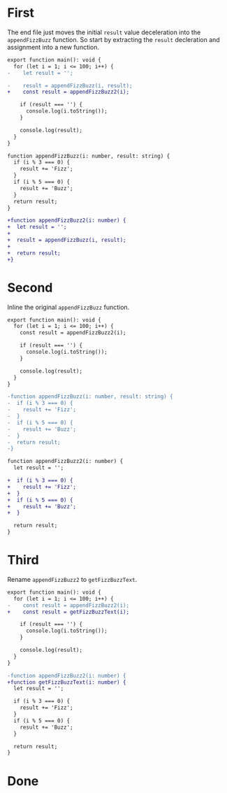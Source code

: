 # First

The end file just moves the initial `result` value deceleration into the `appendFizzBuzz` function. So start by extracting the `result` decleration and assignment into a new function.

```diff
export function main(): void {
  for (let i = 1; i <= 100; i++) {
-    let result = '';

-    result = appendFizzBuzz(i, result);
+    const result = appendFizzBuzz2(i);

    if (result === '') {
      console.log(i.toString());
    }

    console.log(result);
  }
}

function appendFizzBuzz(i: number, result: string) {
  if (i % 3 === 0) {
    result += 'Fizz';
  }
  if (i % 5 === 0) {
    result += 'Buzz';
  }
  return result;
}

+function appendFizzBuzz2(i: number) {
+  let result = '';
+
+  result = appendFizzBuzz(i, result);
+
+  return result;
+}

```

# Second

Inline the original `appendFizzBuzz` function.

```diff
export function main(): void {
  for (let i = 1; i <= 100; i++) {
    const result = appendFizzBuzz2(i);

    if (result === '') {
      console.log(i.toString());
    }

    console.log(result);
  }
}

-function appendFizzBuzz(i: number, result: string) {
-  if (i % 3 === 0) {
-    result += 'Fizz';
-  }
-  if (i % 5 === 0) {
-    result += 'Buzz';
-  }
-  return result;
-}

function appendFizzBuzz2(i: number) {
  let result = '';

+  if (i % 3 === 0) {
+    result += 'Fizz';
+  }
+  if (i % 5 === 0) {
+    result += 'Buzz';
+  }

  return result;
}
```

# Third

Rename `appendFizzBuzz2` to `getFizzBuzzText`.

```diff
export function main(): void {
  for (let i = 1; i <= 100; i++) {
-    const result = appendFizzBuzz2(i);
+    const result = getFizzBuzzText(i);

    if (result === '') {
      console.log(i.toString());
    }

    console.log(result);
  }
}

-function appendFizzBuzz2(i: number) {
+function getFizzBuzzText(i: number) {
  let result = '';

  if (i % 3 === 0) {
    result += 'Fizz';
  }
  if (i % 5 === 0) {
    result += 'Buzz';
  }

  return result;
}
```

# Done